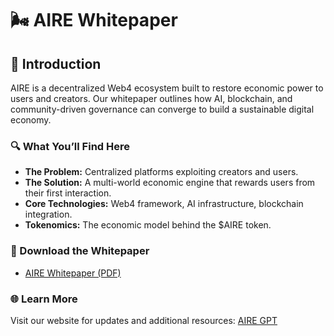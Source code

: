 # 🌬️ AIRE Whitepaper

## 📑 Introduction
AIRE is a decentralized Web4 ecosystem built to restore economic power to users and creators. Our whitepaper outlines how AI, blockchain, and community-driven governance can converge to build a sustainable digital economy.

### 🔍 What You’ll Find Here
- **The Problem:** Centralized platforms exploiting creators and users.
- **The Solution:** A multi-world economic engine that rewards users from their first interaction.
- **Core Technologies:** Web4 framework, AI infrastructure, blockchain integration.
- **Tokenomics:** The economic model behind the $AIRE token.

### 💾 Download the Whitepaper
- [AIRE Whitepaper (PDF)](./WHITEPAPER_OFICIAL_AIRE.pdf)

### 🌐 Learn More
Visit our website for updates and additional resources: [AIRE GPT](http://www.airegpt.com)
